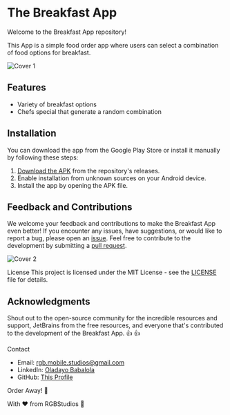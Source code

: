 # The Breakfast App

Welcome to the Breakfast App repository!

This App is a simple food order app where users can select a combination of food options for breakfast.

![Cover 1 ](https://github.com/cooncudee/Breakfast_App/raw/master/assets/board1.png)

## Features
- Variety of breakfast options
- Chefs special that generate a random combination

## Installation
You can download the app from the Google Play Store or install it manually by following these steps:

1. [Download the APK](https://github.com/cooncudee/Breakfast_App/raw/master/app/release/Breakfast.apk) from the repository's releases.
1. Enable installation from unknown sources on your Android device.
1. Install the app by opening the APK file.

## Feedback and Contributions
We welcome your feedback and contributions to make the Breakfast App even better! If you encounter any issues, have suggestions, or would like to report a bug, please open an [issue](/issues).
Feel free to contribute to the development by submitting a [pull request](/pulls).

![Cover 2](https://github.com/cooncudee/Breakfast_App/raw/master/assets/board2.png)

License
This project is licensed under the MIT License - see the [LICENSE](/LICENSE.md) file for details.

## Acknowledgments
Shout out to the open-source community for the incredible resources and support, JetBrains from the free resources, and everyone that's contributed to the development of the Breakfast App. :+1: :+1:

Contact
- Email: rgb.mobile.studios@gmail.com
- LinkedIn: [Oladayo Babalola](https://linkedin.com/in/oladayo-babalola-spt/)
- GitHub: [This Profile](https://github.com/cooncudee/)

Order Away! 🚀


With ❤️ from RGBStudios 🎨
